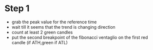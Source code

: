 # Step 1

- grab the peak value for the reference time
- wait till it seems that the trend is changing direction
- count at least 2 green candles
- put the second breakpoint of the fibonacci ventaglio on
  the first red candle (if ATH,green if ATL)
